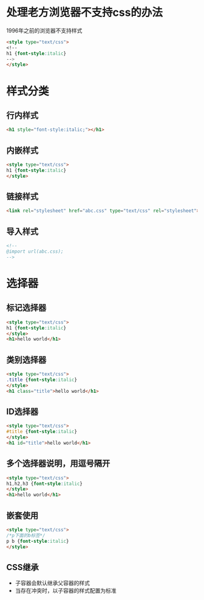 # 处理老方浏览器不支持css的办法
1996年之前的浏览器不支持样式
```html
<style type="text/css">
<!--
h1 {font-style:italic}
-->
</style>
```

# 样式分类
## 行内样式
```html
<h1 style="font-style:italic;"></h1>
```
## 内嵌样式
```html
<style type="text/css">
h1 {font-style:italic}
</style>
```
##  链接样式
```html
<link rel="stylesheet" href="abc.css" type="text/css" rel="stylesheet">
```

## 导入样式
```html
<!--
@import url(abc.css);
-->
```

# 选择器
## 标记选择器
```html
<style type="text/css">
h1 {font-style:italic}
</style>
<h1>hello world</h1>

```
## 类别选择器
```html
<style type="text/css">
.title {font-style:italic}
</style>
<h1 class="title">hello world</h1>
```

## ID选择器
```html
<style type="text/css">
#title {font-style:italic}
</style>
<h1 id="title">hello world</h1>
```

## 多个选择器说明，用逗号隔开
```html
<style type="text/css">
h1,h2,h3 {font-style:italic}
</style>
<h1>hello world</h1>
```
## 嵌套使用
```html
<style type="text/css">
/*p下面的b标签*/
p b {font-style:italic}
</style>
```
## CSS继承
* 子容器会默认继承父容器的样式
* 当存在冲突时，以子容器的样式配置为标准



